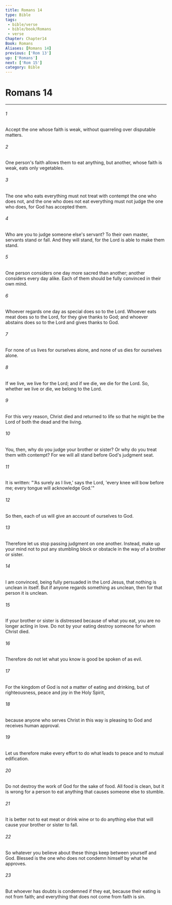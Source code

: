 ```yaml
---
title: Romans 14
type: Bible
tags:
 - bible/verse
 - bible/book/Romans
 - verse
Chapter: Chapter14
Book: Romans
Aliases: [Romans 14]
previous: ['Rom 13']
up: ['Romans']
next: ['Rom 15']
category: Bible
---
```

# Romans 14

***


###### 1 
Accept the one whose faith is weak, without quarreling over disputable matters. 

###### 2 
One person's faith allows them to eat anything, but another, whose faith is weak, eats only vegetables. 

###### 3 
The one who eats everything must not treat with contempt the one who does not, and the one who does not eat everything must not judge the one who does, for God has accepted them. 

###### 4 
Who are you to judge someone else's servant? To their own master, servants stand or fall. And they will stand, for the Lord is able to make them stand. 

###### 5 
One person considers one day more sacred than another; another considers every day alike. Each of them should be fully convinced in their own mind. 

###### 6 
Whoever regards one day as special does so to the Lord. Whoever eats meat does so to the Lord, for they give thanks to God; and whoever abstains does so to the Lord and gives thanks to God. 

###### 7 
For none of us lives for ourselves alone, and none of us dies for ourselves alone. 

###### 8 
If we live, we live for the Lord; and if we die, we die for the Lord. So, whether we live or die, we belong to the Lord. 

###### 9 
For this very reason, Christ died and returned to life so that he might be the Lord of both the dead and the living. 

###### 10 
You, then, why do you judge your brother or sister? Or why do you treat them with contempt? For we will all stand before God's judgment seat. 

###### 11 
It is written: "'As surely as I live,' says the Lord, 'every knee will bow before me; every tongue will acknowledge God.'" 

###### 12 
So then, each of us will give an account of ourselves to God. 

###### 13 
Therefore let us stop passing judgment on one another. Instead, make up your mind not to put any stumbling block or obstacle in the way of a brother or sister. 

###### 14 
I am convinced, being fully persuaded in the Lord Jesus, that nothing is unclean in itself. But if anyone regards something as unclean, then for that person it is unclean. 

###### 15 
If your brother or sister is distressed because of what you eat, you are no longer acting in love. Do not by your eating destroy someone for whom Christ died. 

###### 16 
Therefore do not let what you know is good be spoken of as evil. 

###### 17 
For the kingdom of God is not a matter of eating and drinking, but of righteousness, peace and joy in the Holy Spirit, 

###### 18 
because anyone who serves Christ in this way is pleasing to God and receives human approval. 

###### 19 
Let us therefore make every effort to do what leads to peace and to mutual edification. 

###### 20 
Do not destroy the work of God for the sake of food. All food is clean, but it is wrong for a person to eat anything that causes someone else to stumble. 

###### 21 
It is better not to eat meat or drink wine or to do anything else that will cause your brother or sister to fall. 

###### 22 
So whatever you believe about these things keep between yourself and God. Blessed is the one who does not condemn himself by what he approves. 

###### 23 
But whoever has doubts is condemned if they eat, because their eating is not from faith; and everything that does not come from faith is sin. 
